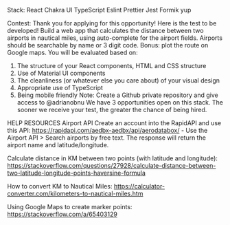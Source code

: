 Stack:
    React
    Chakra UI
    TypeScript
    Eslint
    Prettier
    Jest
    Formik
    yup














Contest:
Thank you for applying for this opportunity! 
Here is the test to be developed!
Build a web app that calculates the distance between two airports in nautical miles, using auto-complete for the airport fields. Airports should be searchable by name or 3 digit code. 
Bonus: plot the route on Google maps. 
You will be evaluated based on:
1. The structure of your React components, HTML and CSS structure
2. Use of Material UI components
3. The cleanliness (or whatever else you care about) of your visual design
4. Appropriate use of TypeScript
5. Being mobile friendly
Note: Create a Github private repository and give access to @adrianobnu
We have 3 opportunities open on this stack. The sooner we receive your test, the greater the chance of being hired.


HELP RESOURCES
Airport API
Create an account into the RapidAPI and use this API: https://rapidapi.com/aedbx-aedbx/api/aerodatabox/ - Use the Airport API > Search airports by free text. The response will return the airport name and latitude/longitude.

Calculate distance in KM between two points (with latitude and longitude):
https://stackoverflow.com/questions/27928/calculate-distance-between-two-latitude-longitude-points-haversine-formula

How to convert KM to Nautical Miles:
https://calculator-converter.com/kilometers-to-nautical-miles.htm

Using Google Maps to create marker points:
https://stackoverflow.com/a/65403129